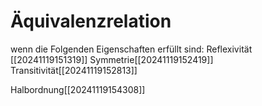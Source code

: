# Äquivalenzrelation 
wenn die Folgenden Eigenschaften erfüllt sind:
Reflexivität [[20241119151319]]
Symmetrie[[20241119152419]]
Transitivität[[20241119152813]]

Halbordnung[[20241119154308]]
